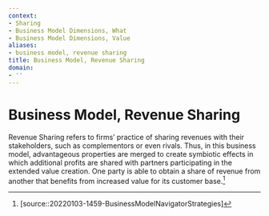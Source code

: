 ```yaml
---
context:
- Sharing
- Business Model Dimensions, What
- Business Model Dimensions, Value
aliases:
- business model, revenue sharing
title: Business Model, Revenue Sharing
domain:
- ''
---
```


# Business Model, Revenue Sharing

Revenue Sharing refers to firms’ practice of sharing revenues with their stakeholders, such as complementors or even rivals. Thus, in this business model, advantageous properties are merged to create symbiotic effects in which additional profits are shared with partners participating in the extended value creation. One party is able to obtain a share of revenue from another that benefits from increased value for its customer base.[^1]

[^1]: [source::20220103-1459-BusinessModelNavigatorStrategies]
